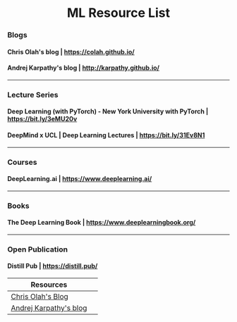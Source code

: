 <h1 align="center"> ML Resource List </h1>


### **Blogs** 

#### Chris Olah's blog | https://colah.github.io/
#### Andrej Karpathy's blog | http://karpathy.github.io/

---------------

### **Lecture Series**
#### Deep Learning (with PyTorch) - New York University with PyTorch | https://bit.ly/3eMU20v
#### DeepMind x UCL | Deep Learning Lectures | https://bit.ly/31Ev8N1

---------------

### **Courses**

#### DeepLearning.ai | https://www.deeplearning.ai/

---------------

### **Books**
#### The Deep Learning Book | https://www.deeplearningbook.org/

---------------
### **Open Publication**
#### Distill Pub | https://distill.pub/

|  Resources | |
| ------------- |:-------------|
|[Chris Olah's Blog](https://colah.github.io/)
|[Andrej Karpathy's blog](http://karpathy.github.io/)
